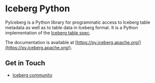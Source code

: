 <!--
 - Licensed to the Apache Software Foundation (ASF) under one or more
 - contributor license agreements.  See the NOTICE file distributed with
 - this work for additional information regarding copyright ownership.
 - The ASF licenses this file to You under the Apache License, Version 2.0
 - (the "License"); you may not use this file except in compliance with
 - the License.  You may obtain a copy of the License at
 -
 -   http://www.apache.org/licenses/LICENSE-2.0
 -
 - Unless required by applicable law or agreed to in writing, software
 - distributed under the License is distributed on an "AS IS" BASIS,
 - WITHOUT WARRANTIES OR CONDITIONS OF ANY KIND, either express or implied.
 - See the License for the specific language governing permissions and
 - limitations under the License.
 -->

# Iceberg Python

PyIceberg is a Python library for programmatic access to Iceberg table metadata as well as to table data in Iceberg format. It is a Python implementation of the [Iceberg table spec](https://iceberg.apache.org/spec/).

The documentation is available at [https://py.iceberg.apache.org/](https://py.iceberg.apache.org/).

## Get in Touch

- [Iceberg community](https://iceberg.apache.org/community/)
